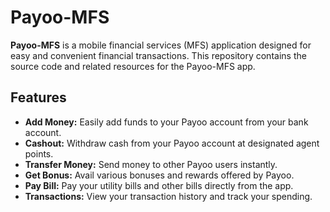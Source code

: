 # Payoo-MFS

**Payoo-MFS** is a mobile financial services (MFS) application designed for easy and convenient financial transactions. This repository contains the source code and related resources for the Payoo-MFS app.

## Features

- **Add Money:** Easily add funds to your Payoo account from your bank account.
- **Cashout:** Withdraw cash from your Payoo account at designated agent points.
- **Transfer Money:** Send money to other Payoo users instantly.
- **Get Bonus:** Avail various bonuses and rewards offered by Payoo.
- **Pay Bill:** Pay your utility bills and other bills directly from the app.
- **Transactions:** View your transaction history and track your spending.
